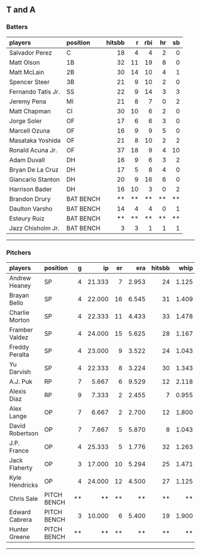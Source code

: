 ## T and A

### Batters

 
|players            |position  | hitsbb|  r| rbi| hr| sb| 
|:------------------|:---------|------:|--:|---:|--:|--:| 
|Salvador Perez     |C         |     18|  4|   4|  2|  0| 
|Matt Olson         |1B        |     32| 11|  19|  8|  0| 
|Matt McLain        |2B        |     30| 14|  10|  4|  1| 
|Spencer Steer      |3B        |     21|  9|  10|  2|  0| 
|Fernando Tatis Jr. |SS        |     22|  9|  14|  3|  3| 
|Jeremy Pena        |MI        |     21|  8|   7|  0|  2| 
|Matt Chapman       |CI        |     30| 10|   6|  2|  0| 
|Jorge Soler        |OF        |     17|  6|   6|  3|  0| 
|Marcell Ozuna      |OF        |     16|  9|   9|  5|  0| 
|Masataka Yoshida   |OF        |     21|  8|  10|  2|  2| 
|Ronald Acuna Jr.   |OF        |     37| 18|   9|  4| 10| 
|Adam Duvall        |DH        |     16|  9|   6|  3|  2| 
|Bryan De La Cruz   |DH        |     17|  5|   8|  4|  0| 
|Giancarlo Stanton  |DH        |     20|  9|  16|  6|  0| 
|Harrison Bader     |DH        |     16| 10|   3|  0|  2| 
|Brandon Drury      |BAT BENCH |     **| **|  **| **| **| 
|Daulton Varsho     |BAT BENCH |     14|  4|   4|  0|  1| 
|Esteury Ruiz       |BAT BENCH |     **| **|  **| **| **| 
|Jazz Chisholm Jr.  |BAT BENCH |      3|  3|   1|  1|  1| 


* * *

### Pitchers

 
|players         |position    |  g|     ip| er|   era| hitsbb|  whip| so|  w| sv| 
|:---------------|:-----------|--:|------:|--:|-----:|------:|-----:|--:|--:|--:| 
|Andrew Heaney   |SP          |  4| 21.333|  7| 2.953|     24| 1.125| 21|  3|  0| 
|Brayan Bello    |SP          |  4| 22.000| 16| 6.545|     31| 1.409| 19|  2|  0| 
|Charlie Morton  |SP          |  4| 22.333| 11| 4.433|     33| 1.478| 17|  1|  0| 
|Framber Valdez  |SP          |  4| 24.000| 15| 5.625|     28| 1.167| 25|  2|  0| 
|Freddy Peralta  |SP          |  4| 23.000|  9| 3.522|     24| 1.043| 31|  2|  0| 
|Yu Darvish      |SP          |  4| 22.333|  8| 3.224|     30| 1.343| 28|  3|  0| 
|A.J. Puk        |RP          |  7|  5.667|  6| 9.529|     12| 2.118| 11|  1|  0| 
|Alexis Diaz     |RP          |  9|  7.333|  2| 2.455|      7| 0.955|  7|  0|  6| 
|Alex Lange      |OP          |  7|  6.667|  2| 2.700|     12| 1.800|  9|  0|  4| 
|David Robertson |OP          |  7|  7.667|  5| 5.870|      8| 1.043|  5|  1|  3| 
|J.P. France     |OP          |  4| 25.333|  5| 1.776|     32| 1.263| 16|  3|  0| 
|Jack Flaherty   |OP          |  3| 17.000| 10| 5.294|     25| 1.471| 17|  1|  0| 
|Kyle Hendricks  |OP          |  4| 24.000| 12| 4.500|     27| 1.125| 16|  1|  0| 
|Chris Sale      |PITCH BENCH | **|     **| **|    **|     **|    **| **| **| **| 
|Edward Cabrera  |PITCH BENCH |  3| 10.000|  6| 5.400|     19| 1.900|  9|  0|  0| 
|Hunter Greene   |PITCH BENCH | **|     **| **|    **|     **|    **| **| **| **| 


* * *



